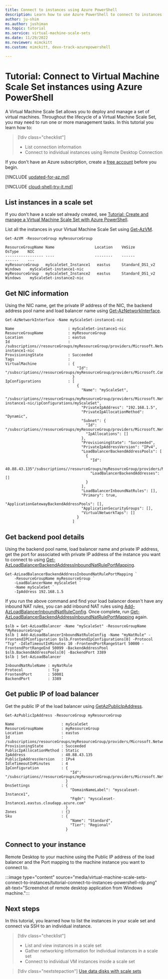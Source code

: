 ```yaml
---
title: Connect to instances using Azure PowerShell
description: Learn how to use Azure PowerShell to connect to instances in your Virtual Machine Scale Set.
author: ju-shim
ms.author: jushiman
ms.topic: tutorial
ms.service: virtual-machine-scale-sets
ms.date: 11/29/2022
ms.reviewer: mimckitt
ms.custom: mimckitt, devx-track-azurepowershell

---
```


# Tutorial: Connect to Virtual Machine Scale Set instances using Azure PowerShell

A Virtual Machine Scale Set allows you to deploy and manage a set of virtual machines. Throughout the lifecycle of a Virtual Machine Scale Set, you may need to run one or more management tasks. In this tutorial you learn how to:

> [!div class="checklist"]
> * List connection information
> * Connect to individual instances using Remote Desktop Connection

If you don't have an Azure subscription, create a [free account](https://azure.microsoft.com/free/?WT.mc_id=A261C142F) before you begin.

[!INCLUDE [updated-for-az.md](../../includes/updated-for-az.md)]

[!INCLUDE [cloud-shell-try-it.md](../../includes/cloud-shell-try-it.md)]


## List instances in a scale set

If you don't have a scale set already created, see [Tutorial: Create and manage a Virtual Machine Scale Set with Azure PowerShell](tutorial-create-and-manage-powershell.md).

List all the instances in your Virtual Machine Scale Set using [Get-AzVM](/powershell/module/az.compute/get-azvm).

```azurepowershell-interactive
Get-AzVM -ResourceGroup myResourceGroup
```

```output
ResourceGroupName Name                  Location    VmSize             OsType    NIC 
----------------- ----                  --------    ------             ------    --- 
myResourceGroup   myScaleSet_Instance1   eastus     Standard_DS1_v2    Windows    myScaleSet-instance1-nic      
myResourceGroup   myScaleSet_Instance2   eastus     Standard_DS1_v2    Windows    myScaleSet-instance2-nic    
```


## Get NIC information


Using the NIC name, get the private IP address of the NIC, the backend address pool name and load balancer name using [Get-AzNetworkInterface](/powershell/module/az.network/get-aznetworkinterface).

```azurepowershell-interactive
Get-AzNetworkInterface -Name myScaleSet-instance1-nic
```

```output
Name                        : myScaleSet-instance1-nic
ResourceGroupName           : myResourceGroup
Location                    : eastus
Id                          : /subscriptions//resourceGroups/myResourceGroup/providers/Microsoft.Network/networkInterfaces/myScaleSet-instance1-nic
ProvisioningState           : Succeeded
Tags                        : 
VirtualMachine              : {
                                "Id": "/subscriptions//resourceGroups/myResourceGroup/providers/Microsoft.Compute/virtualMachines/myScaleSet_Instance1"
                              }
IpConfigurations            : [
                                {
                                  "Name": "myScaleSet",
                              "/subscriptions//resourceGroups/myResourceGroup/providers/Microsoft.Network/networkInterfaces/myScaleSet-instance1-nic/ipConfigurations/myScaleSet",
                                  "PrivateIpAddress": "192.168.1.5",
                                  "PrivateIpAllocationMethod": "Dynamic",
                                  "Subnet": {
                                    "Id": "/subscriptions//resourceGroups/myResourceGroup/providers/Microsoft.Network/virtualNetworks/myScaleSet/subnets/myScaleSet",
                                    "IpAllocations": []
                                  },
                                  "ProvisioningState": "Succeeded",
                                  "PrivateIpAddressVersion": "IPv4",
                                  "LoadBalancerBackendAddressPools": [
                                    {
                                      "Id": 
                              40.88.43.135"/subscriptions//resourceGroups/myResourceGroup/providers/Microsoft.Network/loadBalancers/myScaleSet/backendAddressPools/myScaleSet",
                                      "LoadBalancerBackendAddresses": []
                                    }
                                  ],
                                  "LoadBalancerInboundNatRules": [],
                                  "Primary": true,
                                  "ApplicationGatewayBackendAddressPools": [],
                                  "ApplicationSecurityGroups": [],
                                  "VirtualNetworkTaps": []
                                }
                              ]
```


## Get backend pool details
Using the backend pool name, load balancer name and private IP address, get the port for associated with private IP address of the instance you want to connect to using [Get-AzLoadBalancerBackendAddressInboundNatRulePortMapping](/powershell/module/az.network/add-azloadbalancerinboundnatruleconfig).

```azurepowershell-interactive
Get-AzLoadBalancerBackendAddressInboundNatRulePortMapping `
    -ResourceGroupName myResourceGroup `
    -LoadBalancerName myScaleSet `
    -Name myScaleSet `
    -IpAddress 192.168.1.5
```

If you run the above command and find your load balancer doesn't have any inbound NAT rules, you can add inbound NAT rules using [Add-AzLoadBalancerInboundNatRuleConfig](/powershell/module/az.network/add-azloadbalancerinboundnatruleconfig). Once complete, run [Get-AzLoadBalancerBackendAddressInboundNatRulePortMapping](/powershell/module/az.network/add-azloadbalancerinboundnatruleconfig) again.

```azurepowershell-interactive 
$slb = Get-AzLoadBalancer -Name "myScaleSet" -ResourceGroupName "MyResourceGroup"
$slb | Add-AzLoadBalancerInboundNatRuleConfig -Name "myNatRule" -FrontendIPConfiguration $slb.FrontendIpConfigurations[0] -Protocol "Tcp" -IdleTimeoutInMinutes 10 -FrontendPortRangeStart 50000 -FrontendPortRangeEnd 50099 -BackendAddressPool $slb.BackendAddressPools[0] -BackendPort 3389
$slb | Set-AzLoadBalancer
```

    
```output
InboundNatRuleName : myNatRule
Protocol           : Tcp
FrontendPort       : 50001
BackendPort        : 3389
```

## Get public IP of load balancer

Get the public IP of the load balancer using [GetAzPublicIpAddress](/powershell/module/az.network/get-azpublicipaddress).

```azurepowershell-interactive
Get-AzPublicIpAddress -ResourceGroup myResourceGroup    
```

```output
Name                     : myScaleSet
ResourceGroupName        : myResourceGroup
Location                 : eastus
Id                       : /subscriptions/resourceGroups/myResourceGroup/providers/Microsoft.Network/publicIPAddresses/myScaleSet
ProvisioningState        : Succeeded
PublicIpAllocationMethod : Static
IpAddress                : 40.88.43.135
PublicIpAddressVersion   : IPv4
IdleTimeoutInMinutes     : 4
IpConfiguration          : {
                             "Id": "/subscriptions//resourceGroups/myResourceGroup/providers/Microsoft.Network/loadBalancers/myScaleSet/frontendIPConfigurations/myScaleSet"
                           }
DnsSettings              : {
                             "DomainNameLabel": "myscaleset-Instance1",
                             "Fqdn": "myscaleset-Instance1.eastus.cloudapp.azure.com"
                           }
Zones                    : {}
Sku                      : {
                             "Name": "Standard",
                             "Tier": "Regional"
                           }
```

## Connect to your instance

Remote Desktop to your machine using the Public IP address of the load balancer and the Port mapping to the machine instance you want to connect to.

:::image type="content" source="media/virtual-machine-scale-sets-connect-to-instances/tutorial-connect-to-instances-powershell-rdp.png" alt-text="Screenshot of remote desktop application from Windows machine.":::

## Next steps
In this tutorial, you learned how to list the instances in your scale set and connect via SSH to an individual instance.

> [!div class="checklist"]
> * List and view instances in a scale set
> * Gather networking information for individual instances in a scale set
> * Connect to individual VM instances inside a scale set


> [!div class="nextstepaction"]
> [Use data disks with scale sets](tutorial-use-disks-powershell.md)
